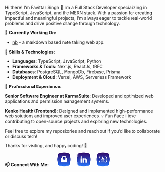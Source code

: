 <!--
**pavittarx/pavittarx** is a ✨ _special_ ✨ repository because its `README.md` (this file) appears on your GitHub profile.

Here are some ideas to get you started:

- 🔭 I’m currently working on ...
- 🌱 I’m currently learning ...
- 👯 I’m looking to collaborate on ...
- 🤔 I’m looking for help with ...
- 💬 Ask me about ...
- 📫 How to reach me: ...
- 😄 Pronouns: ...
- ⚡ Fun fact: ...
-->
Hi there! I’m Pavittar Singh 👋
I’m a Full Stack Developer specializing in TypeScript, JavaScript, and the MERN stack. With a passion for creating impactful and meaningful projects, I’m always eager to tackle real-world problems and drive positive change through technology.

**🌟 Currently Working On:**

- [nb](https://github.com/pavittarx/nb) - a markdown based note taking web app.

**🚀 Skills & Technologies:**

- **Languages**: TypeScript, JavaScript, Python <br/>
- **Frameworks & Tools**: Next.js, ReactJs, tRPC <br/>
- **Databases**: PostgreSQL, MongoDb, Firebase, Prisma <br/>
- **Deployment & Cloud**: Vercel, AWS, Serverless Framework

**💼 Professional Experience:**

**Senior Software Engineer at KarmaSuite**: Developed and optimized web applications and permission management systems.

**Kenko Health (Frontend)**: Designed and implemented high-performance web solutions and improved user experiences.
💡 Fun Fact: I love contributing to open-source projects and exploring new technologies.

Feel free to explore my repositories and reach out if you’d like to collaborate or discuss tech!

Thanks for visiting, and happy coding! 🚀

**📫 Connect With Me:** &nbsp; &nbsp; &nbsp; [![Email](./public//mail.svg)](mailto:pavittarx+gh@gmail.com) &nbsp; &nbsp;  [![Link: Linkedin Profile](./public//linkedin.svg)](https://linkedin.in/in/pavittarx) &nbsp; &nbsp; [![Link: FreeCodeCamp Profile](./public/freecodecamp.svg)](https://freecodecamp.org/pavittarx)

